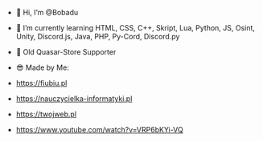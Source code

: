 - 👋 Hi, I’m @Bobadu
- 🌱 I’m currently learning HTML, CSS, C++, Skript, Lua, Python, JS, Osint, Unity, Discord.js, Java, PHP, Py-Cord, Discord.py

- 💙 Old Quasar-Store Supporter
- 😎 Made by Me:
- https://fiubiu.pl
- https://nauczycielka-informatyki.pl
- https://twojweb.pl
- https://www.youtube.com/watch?v=VRP6bKYi-VQ
